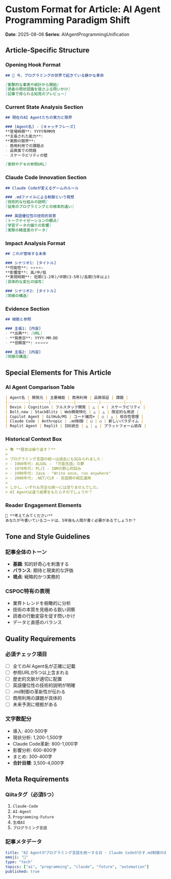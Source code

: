 # Custom Format for Article: AI Agent Programming Paradigm Shift
**Date**: 2025-08-06
**Series**: AIAgentProgrammingUnification

## Article-Specific Structure

### Opening Hook Format
```markdown
## 🚀 今、プログラミングの世界で起きている静かな革命

[衝撃的な事実や統計から開始]
[読者の現状認識を揺さぶる問いかけ]
[記事で得られる知見のプレビュー]
```

### Current State Analysis Section
```markdown
## 現在のAI Agentたちの実力と限界

### [Agent名] - [キャッチフレーズ]
**登場時期**: YYYY年MM月
**主張された能力**: 
**実際の限界**:
- 商用利用での課題点
- 品質面での問題
- スケーラビリティの壁

[実例やデモの参照URL]
```

### Claude Code Innovation Section
```markdown
## Claude Codeが変えるゲームのルール

### .mdファイルによる制御という発想
[技術的な仕組みの説明]
[従来のプログラミングとの根本的違い]

### 英語優位性の技術的背景
[トークナイゼーションの観点]
[学習データの偏りの影響]
[実際の精度差のデータ]
```

### Impact Analysis Format
```markdown
## これが意味する未来

### シナリオ1: [タイトル]
**可能性**: ⭐⭐⭐⭐☆
**影響度**: 高/中/低
**実現時期**: 短期(1-2年)/中期(3-5年)/長期(5年以上)
[具体的な変化の描写]

### シナリオ2: [タイトル]
[同様の構造]
```

### Evidence Section
```markdown
## 根拠と参照

### 主張1: [内容]
- **出典**: [URL]
- **発表日**: YYYY-MM-DD
- **信頼度**: ⭐⭐⭐⭐⭐

### 主張2: [内容]
[同様の構造]
```

## Special Elements for This Article

### AI Agent Comparison Table
```markdown
| Agent名 | 開発元 | 主要機能 | 商用利用 | 品質保証 | 課題 |
|---------|--------|----------|----------|----------|------|
| Devin | Cognition | フルスタック開発 | △ | × | スケーラビリティ |
| Bolt.new | StackBlitz | Web開発特化 | △ | △ | 限定的な用途 |
| Copilot Agent | GitHub/MS | コード補完+ | ○ | △ | 依存性管理 |
| Claude Code | Anthropic | .md制御 | ○ | ○ | 新しいパラダイム |
| Replit Agent | Replit | IDE統合 | △ | △ | プラットフォーム依存 |
```

### Historical Context Box
```markdown
> 📚 **歴史は繰り返す？**
> 
> プログラミング言語の統一は過去にも試みられました：
> - 1960年代: ALGOL - 「万能言語」の夢
> - 1970年代: PL/I - IBMの野心的試み
> - 1990年代: Java - "Write once, run anywhere"
> - 2000年代: .NET/CLR - 言語間の相互運用
> 
> しかし、いずれも完全な統一には至りませんでした。
> AI Agentは違う結果をもたらすのでしょうか？
```

### Reader Engagement Elements
```markdown
💭 **考えてみてください**
あなたが今書いているコードは、5年後も人間が書く必要があるでしょうか？
```

## Tone and Style Guidelines

### 記事全体のトーン
- **基調**: 知的好奇心を刺激する
- **バランス**: 期待と現実的な評価
- **視点**: 戦略的かつ実務的

### CSPOC特有の表現
- 業界トレンドを俯瞰的に分析
- 技術の本質を見極める鋭い洞察
- 読者の行動変容を促す問いかけ
- データと直感のバランス

## Quality Requirements

### 必須チェック項目
- [ ] 全てのAI Agent名が正確に記載
- [ ] 参照URLが5つ以上含まれる
- [ ] 歴史的文脈が適切に配置
- [ ] 英語優位性の技術的説明が明確
- [ ] .md制御の革新性が伝わる
- [ ] 商用利用の課題が具体的
- [ ] 未来予測に根拠がある

### 文字数配分
- 導入: 400-500字
- 現状分析: 1,200-1,500字
- Claude Code革新: 800-1,000字
- 影響分析: 600-800字
- まとめ: 300-400字
- **合計目標**: 3,500-4,000字

## Meta Requirements

### Qiitaタグ（必須5つ）
1. `Claude-Code`
2. `AI-Agent`
3. `Programming-Future`
4. `生成AI`
5. `プログラミング言語`

### 記事メタデータ
```yaml
title: "AI Agentがプログラミング言語を統一する日 - Claude Codeが示す.md制御の未来"
emoji: "🤖"
type: "tech"
topics: ["ai", "programming", "claude", "future", "automation"]
published: true
```